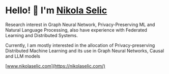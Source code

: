 # Hello! 👋 I'm [Nikola Selic](https://nikolaselic.com/)

Research interest in Graph Neural Network, Privacy-Preserving ML and Natural Language Processing, also have experience with Federated Learning and Distributed Systems.

Currently, I am mostly interested in the allocation of Privacy-preserving Distributed Machine Learning and its use in Graph Neural Networks, Causal and LLM models


[www.nikolaselic.com](https://nikolaselic.com/)



